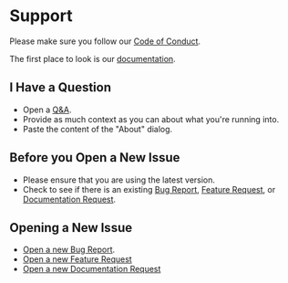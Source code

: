 # Support

Please make sure you follow our [Code of Conduct](CODE_OF_CONDUCT.md).

The first place to look is our [documentation](/wiki).

## I Have a Question

- Open a [Q&A](/discussions/new?category=q-a).
- Provide as much context as you can about what you're running into.
- Paste the content of the "About" dialog.

## Before you Open a New Issue

- Please ensure that you are using the latest version.
- Check to see if there is an existing [Bug Report](/labels/bug), [Feature Request](/labels/feature), or [Documentation Request](/labels/documentation).

## Opening a New Issue

- [Open a new Bug Report](/issues/new?template=bug_report.yml).
- [Open a new Feature Request](/issues/issues/new?template=feature_request.yml)
- [Open a new Documentation Request](/issues/new?template=documentation_request.yml)
